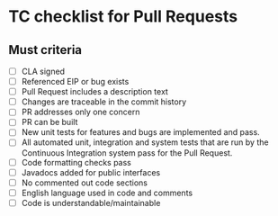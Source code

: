 # TC checklist for Pull Requests

## Must criteria
- [ ] CLA signed
- [ ] Referenced EIP or bug exists
- [ ] Pull Request includes a description text
- [ ] Changes are traceable in the commit history
- [ ] PR addresses only one concern
- [ ] PR can be built
- [ ] New unit tests for features and bugs are implemented and pass.
- [ ] All automated unit, integration and system tests that are run by the
     Continuous Integration system pass for the Pull Request.
- [ ] Code formatting checks pass
- [ ] Javadocs added for public interfaces
- [ ] No commented out code sections
- [ ] English language used in code and comments
- [ ] Code is understandable/maintainable
